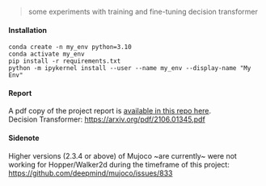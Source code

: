 > some experiments with training and fine-tuning decision transformer

#### Installation

```
conda create -n my_env python=3.10
conda activate my_env
pip install -r requirements.txt
python -m ipykernel install --user --name my_env --display-name "My Env"
```

#### Report
A pdf copy of the project report is [available in this repo here](https://github.com/bhaveshgawri/decision-transformer-transfer-learning/blob/main/report/report.pdf). \
Decision Transformer: https://arxiv.org/pdf/2106.01345.pdf

#### Sidenote
Higher versions (2.3.4 or above) of Mujoco ~are currently~ were not working for Hopper/Walker2d during the timeframe of this project:
https://github.com/deepmind/mujoco/issues/833
